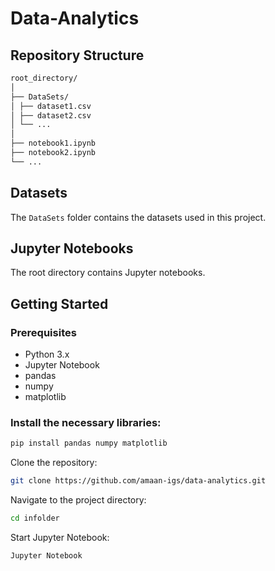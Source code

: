 # Data-Analytics

## Repository Structure
```sh
root_directory/
│
├── DataSets/
│ ├── dataset1.csv
│ ├── dataset2.csv
│ └── ...
│
├── notebook1.ipynb
├── notebook2.ipynb
└── ...
```

## Datasets

The `DataSets` folder contains the datasets used in this project.

## Jupyter Notebooks

The root directory contains Jupyter notebooks.


## Getting Started

### Prerequisites

- Python 3.x
- Jupyter Notebook
- pandas
- numpy
- matplotlib

### Install the necessary libraries:

```sh
pip install pandas numpy matplotlib
```

Clone the repository:
```sh
git clone https://github.com/amaan-igs/data-analytics.git
```

Navigate to the project directory:
```sh
cd infolder
```

Start Jupyter Notebook:
```sh
Jupyter Notebook
```
